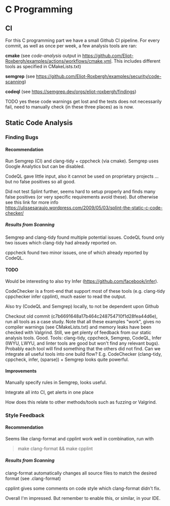 # C Programming

## CI

For this C programming part we have a small Github CI pipeline.
For every commit, as well as once per week, a few analysis tools are ran:

**cmake** (see _code-analysis_ output in https://github.com/Eliot-Roxbergh/examples/actions/workflows/cmake.yml. This includes different tools as specified in CMakeLists.txt)

**semgrep** (see https://github.com/Eliot-Roxbergh/examples/security/code-scanning)

**codeql** (see https://semgrep.dev/orgs/eliot-roxbergh/findings)

TODO yes these code warnings get lost and the tests does not necessarily fail, need to manually check (in these three places) as is now.

## Static Code Analysis

### Finding Bugs

#### Recommendation

Run Semgrep (CI) and clang-tidy + cppcheck (via cmake). Semgrep uses Google Analytics but can be disabled.

CodeQL gave little input, also it cannot be used on proprietary projects ... but no false positives so all good.

Did not test Splint further, seems hard to setup properly and finds many false positives (or very specific requirements avoid these).
But otherwise see this link for more info https://ulissesaraujo.wordpress.com/2009/05/03/splint-the-static-c-code-checker/

##### Results from Scanning

Semgrep and clang-tidy found multiple potential issues. CodeQL found only two issues which clang-tidy had already reported on.

cppcheck found two minor issues, one of which already reported by CodeQL.

#### TODO

Would be interesting to also try Infer (https://github.com/facebook/infer).

CodeChecker is a front-end that support most of these tools (e.g. clang-tidy cppchecker infer cpplint), much easier to read the output.

Also try (CodeQL and Semgrep) locally, to not be dependent upon Github

Checkout old commit (c7b6691648a17b464c248754710f1d28fea44d6e), run all tools as a case study. Note that all these examples
"work", gives no compiler warnings (see CMakeLists.txt) and memory leaks have been checked with Valgrind.
Still, we get plenty of feedback from our static analysis tools. Good.
Tools: clang-tidy, cppcheck, Semgrep, CodeQL, Infer (IWYU, LWYU, and linter tools are good but won't find any relevant bugs).
Probably each tool will find something that the others did not find.
Can we integrate all useful tools into one build flow? E.g. CodeChecker (clang-tidy, cppcheck, infer, (sparse)) + Semgrep looks quite powerful.


#### Improvements

Manually specify rules in Semgrep, looks useful.

Integrate all into CI, get alerts in one place

How does this relate to other methods/tools such as fuzzing or Valgrind.

### Style Feedback

#### Recommendation

Seems like clang-format and cpplint work well in combination, run with

>make clang-format && make cpplint

##### Results from Scanning

clang-format automatically changes all source files to match the desired format (see .clang-format)

cpplint gives some comments on code style which clang-format didn't fix.

Overall I'm impressed. But remember to enable this, or similar, in your IDE.

